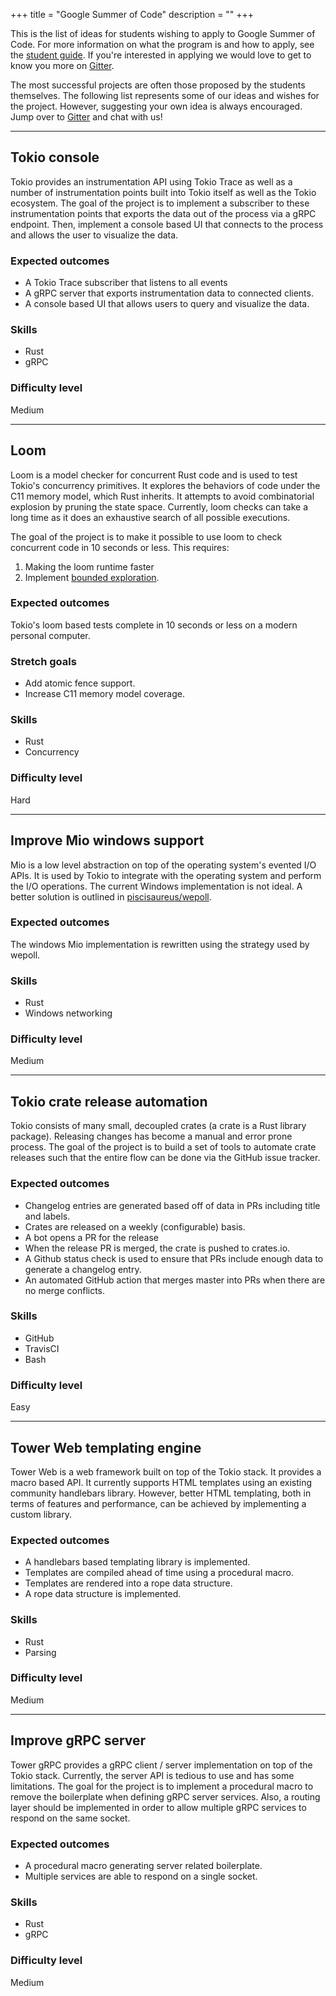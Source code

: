 +++
title = "Google Summer of Code"
description = ""
+++

This is the list of ideas for students wishing to apply to Google Summer of
Code. For more information on what the program is and how to apply, see the
[student guide](https://google.github.io/gsocguides/student/). If you're
interested in applying we would love to get to know you more on
[Gitter](https://gitter.im/tokio-rs/tokio).

The most successful projects are often those proposed by the students
themselves. The following list represents some of our ideas and wishes for the
project. However, suggesting your own idea is always encouraged. Jump over to
[Gitter](https://gitter.im/tokio-rs/tokio) and chat with us!

---

## Tokio console

Tokio provides an instrumentation API using Tokio Trace as well as a number of
instrumentation points built into Tokio itself as well as the Tokio ecosystem.
The goal of the project is to implement a subscriber to these instrumentation
points that exports the data out of the process via a gRPC endpoint. Then,
implement a console based UI that connects to the process and allows the user to
visualize the data.

### Expected outcomes

* A Tokio Trace subscriber that listens to all events
* A gRPC server that exports instrumentation data to connected clients.
* A console based UI that allows users to query and visualize the data.

### Skills

* Rust
* gRPC

### Difficulty level

Medium

---

## Loom

Loom is a model checker for concurrent Rust code and is used to test Tokio's
concurrency primitives. It explores the behaviors of code under the C11 memory
model, which Rust inherits. It attempts to avoid combinatorial explosion by
pruning the state space. Currently, loom checks can take a long time as it does
an exhaustive search of all possible executions.

The goal of the project is to make it possible to use loom to check concurrent
code in 10 seconds or less. This requires:

1. Making the loom runtime faster
1. Implement [bounded exploration](https://www.microsoft.com/en-us/research/publication/bounded-partial-order-reduction).

### Expected outcomes

Tokio's loom based tests complete in 10 seconds or less on a modern personal computer.

### Stretch goals

* Add atomic fence support.
* Increase C11 memory model coverage.

### Skills

* Rust
* Concurrency

### Difficulty level

Hard

---

## Improve Mio windows support

Mio is a low level abstraction on top of the operating system's evented I/O
APIs. It is used by Tokio to integrate with the operating system and perform the
I/O operations. The current Windows implementation is not ideal. A better
solution is outlined in
[piscisaureus/wepoll](https://github.com/piscisaureus/wepoll).

### Expected outcomes

The windows Mio implementation is rewritten using the strategy used by wepoll.

### Skills

* Rust
* Windows networking

### Difficulty level

Medium

---

## Tokio crate release automation

Tokio consists of many small, decoupled crates (a crate is a Rust library
package). Releasing changes has become a manual and error prone process. The
goal of the project is to build a set of tools to automate crate releases such
that the entire flow can be done via the GitHub issue tracker.

### Expected outcomes

* Changelog entries are generated based off of data in PRs including title and labels.
* Crates are released on a weekly (configurable) basis.
* A bot opens a PR for the release
* When the release PR is merged, the crate is pushed to crates.io.
* A Github status check is used to ensure that PRs include enough data to generate a changelog entry.
* An automated GitHub action that merges master into PRs when there are no merge conflicts.

### Skills

* GitHub
* TravisCI
* Bash

### Difficulty level

Easy

---

## Tower Web templating engine

Tower Web is a web framework built on top of the Tokio stack. It provides a
macro based API. It currently supports HTML templates using an existing
community handlebars library. However, better HTML templating, both in terms of
features and performance, can be achieved by implementing a custom library.

### Expected outcomes

* A handlebars based templating library is implemented.
* Templates are compiled ahead of time using a procedural macro.
* Templates are rendered into a rope data structure.
* A rope data structure is implemented.

### Skills

* Rust
* Parsing

### Difficulty level

Medium

---

## Improve gRPC server

Tower gRPC provides a gRPC client / server implementation on top of the Tokio
stack. Currently, the server API is tedious to use and has some limitations. The
goal for the project is to implement a procedural macro to remove the
boilerplate when defining gRPC server services. Also, a routing layer should be
implemented in order to allow multiple gRPC services to respond on the same
socket.

### Expected outcomes

* A procedural macro generating server related boilerplate.
* Multiple services are able to respond on a single socket.

### Skills

* Rust
* gRPC

### Difficulty level

Medium
